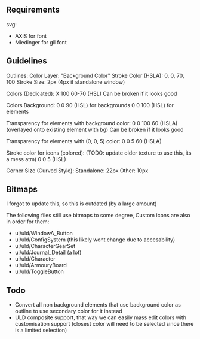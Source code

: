 ## Requirements
svg:
- AXIS for font
- Miedinger for gil font

## Guidelines
Outlines:
	Color Layer: "Background Color"
	Stroke Color (HSLA): 0, 0, 70, 100
	Stroke Size: 2px (4px if standalone window)

Colors (Dedicated):
	X 100 60-70 (HSL)
	Can be broken if it looks good

Colors Background:
	0 0 90 (HSL) for backgrounds
	0 0 100 (HSL) for elements

Transparency for elements with background color:
	0 0 100 60 (HSLA) (overlayed onto existing element with bg)
	Can be broken if it looks good

Transparency for elements with (0, 0, 5) color:
	0 0 5 60 (HSLA)

Stroke color for icons (colored): (TODO: update older texture to use this, its a mess atm)
	0 0 5 (HSL)

Corner Size (Curved Style):
	Standalone: 22px
	Other: 10px

## Bitmaps
I forgot to update this, so this is outdated (by a large amount)

The following files still use bitmaps to some degree,
Custom icons are also in order for them:
- ui/uld/WindowA_Button
- ui/uld/ConfigSystem (this likely wont change due to accesability)
- ui/uld/CharacterGearSet
- ui/uld/Journal_Detail (a lot)
- ui/uld/Character
- ui/uld/ArmouryBoard
- ui/uld/ToggleButton

## Todo
- Convert all non background elements that use background color as outline to use secondary color for it instead
- ULD composite support, that way we can easily mass edit colors with customisation support (closest color will need to be selected since there is a limited selection)